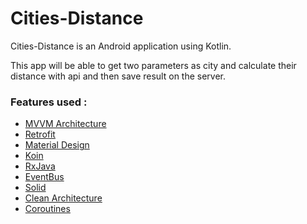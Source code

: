 # Cities-Distance

Cities-Distance is an Android application using Kotlin.

This app will be able to get two parameters as city and calculate their distance with api and then save result on the server.

### Features used :

* [MVVM Architecture](#general-infoa)
* [Retrofit](#general-infoa)
* [Material Design](#general-infoa)
* [Koin](#general-infoa)
* [RxJava](#general-infoa)
* [EventBus](#general-infoa)
* [Solid](#general-infoa)
* [Clean Architecture](#general-infoa)
* [Coroutines](#general-infoa)
